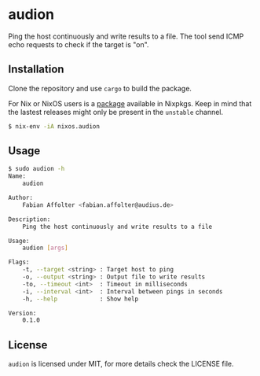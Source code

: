 # audion

Ping the host continuously and write results to a file. The tool
send ICMP echo requests to check if the target is "on".

## Installation

Clone the repository and use `cargo` to build the package.

For Nix or NixOS users is a [package](https://search.nixos.org/packages?channel=unstable&from=0&size=50&sort=relevance&type=packages&query=audion)
available in Nixpkgs. Keep in mind that the lastest releases might only
be present in the ``unstable`` channel.

```bash
$ nix-env -iA nixos.audion
```

## Usage

```bash
$ sudo audion -h
Name:
	audion

Author:
	Fabian Affolter <fabian.affolter@audius.de>

Description:
	Ping the host continuously and write results to a file

Usage:
	audion [args]

Flags:
	-t, --target <string> : Target host to ping
	-o, --output <string> : Output file to write results
	-to, --timeout <int>  : Timeout in milliseconds
	-i, --interval <int>  : Interval between pings in seconds
	-h, --help            : Show help

Version:
	0.1.0
```

## License

`audion` is licensed under MIT, for more details check the LICENSE file.
